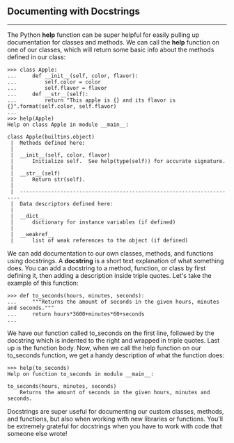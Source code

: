 ## Documenting with Docstrings

<hr>

The Python **help** function can be super helpful for easily pulling up documentation for classes and methods. We can call the **help** function on one of our classes, which will return some basic info about the methods defined in our class:

```
>>> class Apple:
...     def __init__(self, color, flavor):
...         self.color = color
...         self.flavor = flavor
...     def __str__(self):
...         return "This apple is {} and its flavor is {}".format(self.color, self.flavor)
... 
>>> help(Apple)
Help on class Apple in module __main__:

class Apple(builtins.object)
 |  Methods defined here:
 |  
 |  __init__(self, color, flavor)
 |      Initialize self.  See help(type(self)) for accurate signature.
 |  
 |  __str__(self)
 |      Return str(self).
 |  
 |  ----------------------------------------------------------------------
 |  Data descriptors defined here:
 |  
 |  __dict__
 |      dictionary for instance variables (if defined)
 |  
 |  __weakref__
 |      list of weak references to the object (if defined)
```


We can add documentation to our own classes, methods, and functions using docstrings. A **docstring** is a short text explanation of what something does. You can add a docstring to a method, function, or class by first defining it, then adding a description inside triple quotes. Let's take the example of this function:

```
>>> def to_seconds(hours, minutes, seconds):
...     """Returns the amount of seconds in the given hours, minutes and seconds."""
...     return hours*3600+minutes*60+seconds
...
```

We have our function called to_seconds on the first line, followed by the docstring which is indented to the right and wrapped in triple quotes. Last up is the function body. Now, when we call the help function on our to_seconds function, we get a handy description of what the function does:

```
>>> help(to_seconds)
Help on function to_seconds in module __main__:

to_seconds(hours, minutes, seconds)
    Returns the amount of seconds in the given hours, minutes and seconds.
```

Docstrings are super useful for documenting our custom classes, methods, and functions, but also when working with new libraries or functions. You'll be extremely grateful for docstrings when you have to work with code that someone else wrote!